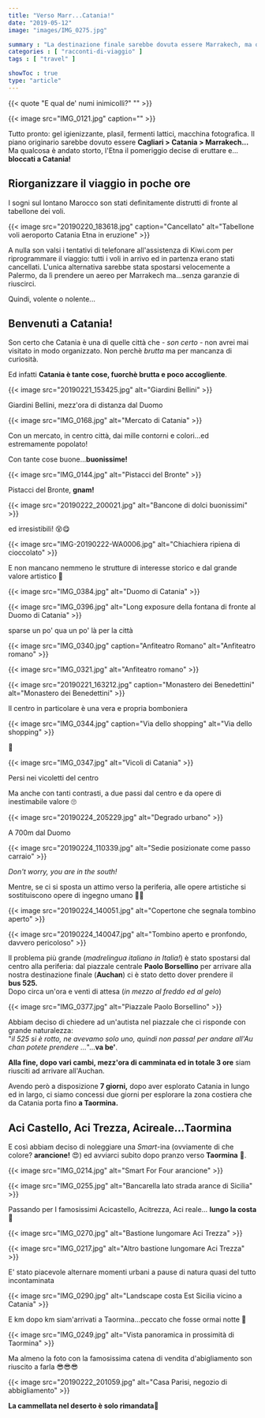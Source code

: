 ```yaml
---
title: "Verso Marr...Catania!"
date: "2019-05-12"
image: "images/IMG_0275.jpg"

summary : "La destinazione finale sarebbe dovuta essere Marrakech, ma qualcosa ha deviato il nostro viaggio e perciò...benvenuti a Catania (che lo voglia o no)!"
categories : [ "racconti-di-viaggio" ]
tags : [ "travel" ]

showToc : true
type: "article"
---
```


{{< quote "E qual de' numi inimicolli?" "" >}}

{{< image src="IMG_0121.jpg" caption="" >}}

Tutto pronto: gel igienizzante, plasil, fermenti lattici, macchina fotografica. Il piano originario sarebbe dovuto essere **Cagliari > Catania > Marrakech...** Ma qualcosa è andato storto, l'Etna il pomeriggio decise di eruttare e... **bloccati a Catania!**

## Riorganizzare il viaggio in poche ore

I sogni sul lontano Marocco son stati definitamente distrutti di fronte al tabellone dei voli.

{{< image src="20190220_183618.jpg" caption="Cancellato" alt="Tabellone voli aeroporto Catania Etna in eruzione" >}}

A nulla son valsi i tentativi di telefonare all'assistenza di Kiwi.com per riprogrammare il viaggio: tutti i voli in arrivo ed in partenza erano stati cancellati. L'unica alternativa sarebbe stata spostarsi velocemente a Palermo, da lì prendere un aereo per Marrakech ma...senza garanzie di riuscirci.

Quindi, volente o nolente...

## Benvenuti a Catania!

Son certo che Catania è una di quelle città che - _son certo_ _\-_ non avrei mai visitato in modo organizzato. Non perchè _brutta_ ma per mancanza di curiosità.

Ed infatti **Catania è tante cose, fuorchè brutta e poco accogliente**.

{{< image src="20190221_153425.jpg" alt="Giardini Bellini" >}}

Giardini Bellini, mezz'ora di distanza dal Duomo

{{< image src="IMG_0168.jpg" alt="Mercato di Catania" >}}

Con un mercato, in centro città, dai mille contorni e colori...ed estremamente popolato!

Con tante cose buone...**buonissime!**

{{< image src="IMG_0144.jpg" alt="Pistacci del Bronte" >}}

Pistacci del Bronte, **gnam!**

{{< image src="20190222_200021.jpg" alt="Bancone di dolci buonissimi" >}}

ed irresistibili! 😵😋

{{< image src="IMG-20190222-WA0006.jpg" alt="Chiachiera ripiena di cioccolato" >}}

E non mancano nemmeno le strutture di interesse storico e dal grande valore artistico 📸

{{< image src="IMG_0384.jpg" alt="Duomo di Catania" >}}

{{< image src="IMG_0396.jpg" alt="Long exposure della fontana di fronte al Duomo di Catania" >}}

sparse un po' qua un po' là per la città

{{< image src="IMG_0340.jpg" caption="Anfiteatro Romano" alt="Anfiteatro romano" >}}


{{< image src="IMG_0321.jpg" alt="Anfiteatro romano" >}}

{{< image src="20190221_163212.jpg" caption="Monastero dei Benedettini" alt="Monastero dei Benedettini" >}}

Il centro in particolare è una vera e propria bomboniera

{{< image src="IMG_0344.jpg" caption="Via dello shopping" alt="Via dello shopping" >}}

👀

{{< image src="IMG_0347.jpg" alt="Vicoli di Catania" >}}

Persi nei vicoletti del centro

Ma anche con tanti contrasti, a due passi dal centro e da opere di inestimabile valore 🙄

{{< image src="20190224_205229.jpg" alt="Degrado urbano" >}}

A 700m dal Duomo

{{< image src="20190224_110339.jpg" alt="Sedie posizionate come passo carraio" >}}

_Don't worry, you are in the south!_

Mentre, se ci si sposta un attimo verso la periferia, alle opere artistiche si sostituiscono opere di ingegno umano 🤨😂

{{< image src="20190224_140051.jpg" alt="Copertone che segnala tombino aperto" >}}

{{< image src="20190224_140047.jpg" alt="Tombino aperto e pronfondo, davvero pericoloso" >}}

Il problema più grande (_madrelingua italiano in Italia!_) è stato spostarsi dal centro alla periferia: dal piazzale centrale **Paolo Borsellino** per arrivare alla nostra destinazione finale (**Auchan**) ci è stato detto dover prendere il **bus 525.**  
Dopo circa un'ora e venti di attesa (_in mezzo al freddo ed al gelo_)

{{< image src="IMG_0377.jpg" alt="Piazzale Paolo Borsellino" >}}

Abbiam deciso di chiedere ad un'autista nel piazzale che ci risponde con grande naturalezza: "_il 525 si è rotto, ne avevamo solo uno, quindi non passa! per andare all'Auchan potete prendere …_"...**va be'**.

**Alla fine, dopo vari cambi, mezz'ora di camminata ed in totale 3 ore** siam riusciti ad arrivare all'Auchan.

Avendo però a disposizione **7 giorni,** dopo aver esplorato Catania in lungo ed in largo, ci siamo concessi due giorni per esplorare la zona costiera che da Catania porta fino **a Taormina.**

## Aci Castello, Aci Trezza, Acireale...Taormina

E così abbiam deciso di noleggiare una _Smart_\-ina (ovviamente di che colore? **arancione!** 😍) ed avviarci subito dopo pranzo verso **Taormina** 🚗.

{{< image src="IMG_0214.jpg" alt="Smart For Four arancione" >}}

{{< image src="IMG_0255.jpg" alt="Bancarella lato strada arance di Sicilia" >}}

Passando per I famosissimi Acicastello, Acitrezza, Aci reale… **lungo la costa**🏰

{{< image src="IMG_0270.jpg" alt="Bastione lungomare Aci Trezza" >}}

{{< image src="IMG_0217.jpg" alt="Altro bastione lungomare Aci Trezza" >}}

E' stato piacevole alternare momenti urbani a pause di natura quasi del tutto incontaminata

{{< image src="IMG_0290.jpg" alt="Landscape costa Est Sicilia vicino a Catania" >}}

E km dopo km siam'arrivati a Taormina...peccato che fosse ormai notte 🌙

{{< image src="IMG_0249.jpg" alt="Vista panoramica in prossimità di Taormina" >}}

Ma almeno la foto con la famosissima catena di vendita d'abigliamento son riuscito a farla 😎😎😎

{{< image src="20190222_201059.jpg" alt="Casa Parisi, negozio di abbigliamento" >}}

**La cammellata nel deserto è solo rimandata**💪